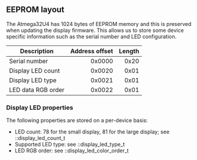 ## EEPROM layout ##

The Atmega32U4 has 1024 bytes of EEPROM memory and this is preserved when updating the display
firmware.
This allows us to store some device specific information such as the serial number and LED
configuration.

Description              | Address offset  | Length
-------------------------|----------------:|------:
Serial number            | 0x0000          | 0x20
Display LED count        | 0x0020          | 0x01
Display LED type         | 0x0021          | 0x01
LED data RGB order       | 0x0022          | 0x01

### Display LED properties ###
The following properties are stored on a per-device basis:
* LED count: 78 for the small display, 81 for the large display; see ::display_led_count_t
* Supported LED type: see ::display_led_type_t
* LED RGB order: see ::display_led_color_order_t
